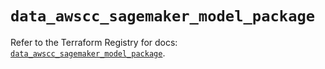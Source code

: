# `data_awscc_sagemaker_model_package`

Refer to the Terraform Registry for docs: [`data_awscc_sagemaker_model_package`](https://registry.terraform.io/providers/hashicorp/awscc/0.70.0/docs/data-sources/sagemaker_model_package).
